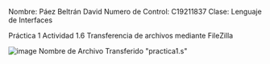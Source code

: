 
Nombre: Páez Beltrán David
Numero de Control: C19211837
Clase: Lenguaje de Interfaces

Práctica 1
Actividad 1.6
Transferencia de archivos mediante FileZilla

![image](https://user-images.githubusercontent.com/96804874/219848544-446d49fa-f0d9-4728-84b1-0c545e2dce78.png)
Nombre de Archivo Transferido "practica1.s"
